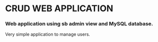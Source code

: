 # CRUD WEB APPLICATION
### Web application using sb admin view and MySQL database.
Very simple application to manage users.
